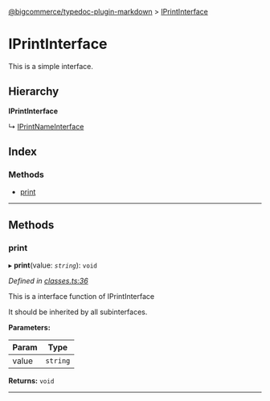 [@bigcommerce/typedoc-plugin-markdown](../README.md) > [IPrintInterface](../interfaces/iprintinterface.md)

# IPrintInterface

This is a simple interface.

## Hierarchy

**IPrintInterface**

↳  [IPrintNameInterface](iprintnameinterface.md)

## Index

### Methods

* [print](iprintinterface.md#markdown-header-print)

---

## Methods

###  print

▸ **print**(value: *`string`*): `void`

*Defined in [classes.ts:36](https://bitbucket.org/owner/repository_name/src/master/classes.ts?fileviewer&amp;#x3D;file-view-default#classes.ts-36)*

This is a interface function of IPrintInterface

It should be inherited by all subinterfaces.

**Parameters:**

| Param | Type |
| ------ | ------ |
| value | `string` |

**Returns:** `void`

___

